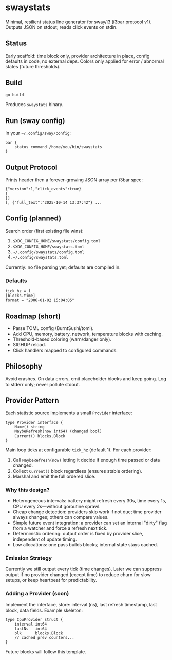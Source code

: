# swaystats

Minimal, resilient status line generator for sway/i3 (i3bar protocol v1). Outputs JSON on stdout; reads click events on stdin.

## Status
Early scaffold: time block only, provider architecture in place, config defaults in code, no external deps. Colors only applied for error / abnormal states (future thresholds).

## Build

```bash
go build
```

Produces `swaystats` binary.

## Run (sway config)

In your `~/.config/sway/config`:

```
bar {
	status_command /home/you/bin/swaystats
}
```

## Output Protocol
Prints header then a forever-growing JSON array per i3bar spec:

```
{"version":1,"click_events":true}
[
[]
[, {"full_text":"2025-10-14 13:37:42"} ...
```

## Config (planned)
Search order (first existing file wins):
1. `$XDG_CONFIG_HOME/swaystats/config.toml`
2. `$XDG_CONFIG_HOME/swaystats.toml`
3. `~/.config/swaystats/config.toml`
4. `~/.config/swaystats.toml`

Currently: no file parsing yet; defaults are compiled in.

### Defaults
```
tick_hz = 1
[blocks.time]
format = "2006-01-02 15:04:05"
```

## Roadmap (short)
- Parse TOML config (BurntSushi/toml).
- Add CPU, memory, battery, network, temperature blocks with caching.
- Threshold-based coloring (warn/danger only).
- SIGHUP reload.
- Click handlers mapped to configured commands.

## Philosophy
Avoid crashes. On data errors, emit placeholder blocks and keep going. Log to stderr only; never pollute stdout.

## Provider Pattern
Each statistic source implements a small `Provider` interface:

```
type Provider interface {
	Name() string
	MaybeRefresh(now int64) (changed bool)
	Current() blocks.Block
}
```

Main loop ticks at configurable `tick_hz` (default 1). For each provider:
1. Call `MaybeRefresh(now)` letting it decide if enough time passed or data changed.
2. Collect `Current()` block regardless (ensures stable ordering).
3. Marshal and emit the full ordered slice.

### Why this design?
* Heterogeneous intervals: battery might refresh every 30s, time every 1s, CPU every 2s—without goroutine sprawl.
* Cheap change detection: providers skip work if not due; time provider always changes; others can compare values.
* Simple future event integration: a provider can set an internal "dirty" flag from a watcher and force a refresh next tick.
* Deterministic ordering: output order is fixed by provider slice, independent of update timing.
* Low allocations: one pass builds blocks; internal state stays cached.

### Emission Strategy
Currently we still output every tick (time changes). Later we can suppress output if no provider changed (except time) to reduce churn for slow setups, or keep heartbeat for predictability.

### Adding a Provider (soon)
Implement the interface, store: interval (ns), last refresh timestamp, last block, data fields. Example skeleton:

```
type CpuProvider struct {
	interval int64
	lastNs   int64
	blk      blocks.Block
	// cached prev counters...
}
```

Future blocks will follow this template.

